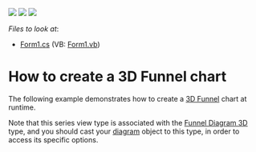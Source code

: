 <!-- default badges list -->
![](https://img.shields.io/endpoint?url=https://codecentral.devexpress.com/api/v1/VersionRange/128573067/14.2.3%2B)
[![](https://img.shields.io/badge/Open_in_DevExpress_Support_Center-FF7200?style=flat-square&logo=DevExpress&logoColor=white)](https://supportcenter.devexpress.com/ticket/details/E1552)
[![](https://img.shields.io/badge/📖_How_to_use_DevExpress_Examples-e9f6fc?style=flat-square)](https://docs.devexpress.com/GeneralInformation/403183)
<!-- default badges end -->
<!-- default file list -->
*Files to look at*:

* [Form1.cs](./CS/Series_3DFunnel/Form1.cs) (VB: [Form1.vb](./VB/Series_3DFunnel/Form1.vb))
<!-- default file list end -->
# How to create a 3D Funnel chart

The following example demonstrates how to create a [3D Funnel](https://docs.devexpress.com/WindowsForms/6223/controls-and-libraries/chart-control/series-views/3d-series-views/funnel-series-view?p=netframework) chart at runtime.</p><p>Note that this series view type is associated with the [Funnel Diagram 3D](https://docs.devexpress.com/WindowsForms/6760/controls-and-libraries/chart-control/diagram/funnel-diagram-3d?p=netframework) type, and you should cast your [diagram](https://docs.devexpress.com/WindowsForms/5778/controls-and-libraries/chart-control/diagram?p=netframework) object to this type, in order to access its specific options.
